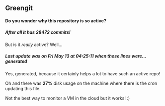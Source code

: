 ## Greengit

#### Do you wonder why this repository is so active?

##### After all it has 28472 commits!

But is it *really* active? Well...

##### Last update was on Fri May 13 at 04:25:11 when those lines were... generated

Yes, generated, because it certainly helps a lot to have such an active repo!

Oh and there was **27%** disk usage on the machine
where there is the cron updating this file.

Not the best way to monitor a VM in the cloud but it works! :)

